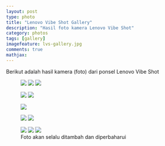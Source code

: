 ```yaml
---
layout: post
type: photo
title: "Lenovo Vibe Shot Gallery"
description: "Hasil foto kamera Lenovo Vibe Shot"
category: photos
tags: [gallery]
imagefeature: lvs-gallery.jpg
comments: true
mathjax: 
---
```

Berikut adalah hasil kamera (foto) dari ponsel Lenovo Vibe Shot

<figure class="third">
	<a href="{{ site.url }}/images/gallery1/photo (4).jpg"><img src="{{ site.url }}/images/gallery1/photo (3).jpg"></a>
	<a href="{{ site.url }}/images/gallery1/photo (18).jpg"><img src="{{ site.url }}/images/gallery1/photo (17).jpg"></a>
	<a href="{{ site.url }}/images/gallery1/photo (10).jpg"><img src="{{ site.url }}/images/gallery1/photo (9).jpg"></a>
</figure>
<figure class="half">
	<a href="{{ site.url }}/images/gallery1/photo (6).jpg"><img src="{{ site.url }}/images/gallery1/photo (5).jpg"></a>
	<a href="{{ site.url }}/images/gallery1/photo (12).jpg"><img src="{{ site.url }}/images/gallery1/photo (11).jpg"></a>
</figure>
<figure>
	<a href="{{ site.url }}/images/LVS/1.png"><img src="{{ site.url }}/images/LVS/1.png"></a>
</figure>
<figure class="half">
	<a href="{{ site.url }}/images/gallery1/photo (14).jpg"><img src="{{ site.url }}/images/gallery1/photo (13).jpg"></a>
	<a href="{{ site.url }}/images/gallery1/photo (20).jpg"><img src="{{ site.url }}/images/gallery1/photo (19).jpg"></a>
</figure>
<figure class="third">
	<a href="{{ site.url }}/images/gallery1/photo (22).jpg"><img src="{{ site.url }}/images/gallery1/photo (21).jpg"></a>
	<a href="{{ site.url }}/images/gallery1/photo (24).jpg"><img src="{{ site.url }}/images/gallery1/photo (23).jpg"></a>
	<a href="{{ site.url }}/images/gallery1/photo (74).jpg"><img src="{{ site.url }}/images/gallery1/photo (73).jpg"></a>
	<figcaption>Foto akan selalu ditambah dan diperbaharui</figcaption>
</figure>